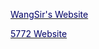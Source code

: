 
[<font color="#000066">WangSir's Website</font><br />](https://wangsibo23.github.io)


[<font color="#000066">5772 Website</font><br />](https://5772student.github.io)


